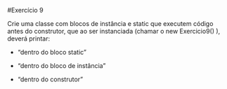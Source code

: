#Exercício 9

Crie uma classe com blocos de instância e static que executem código antes do construtor, que ao ser instanciada (chamar o new Exercicio9() ), deverá printar:

- “dentro do bloco static”

- “dentro do bloco de instância”

- “dentro do construtor”